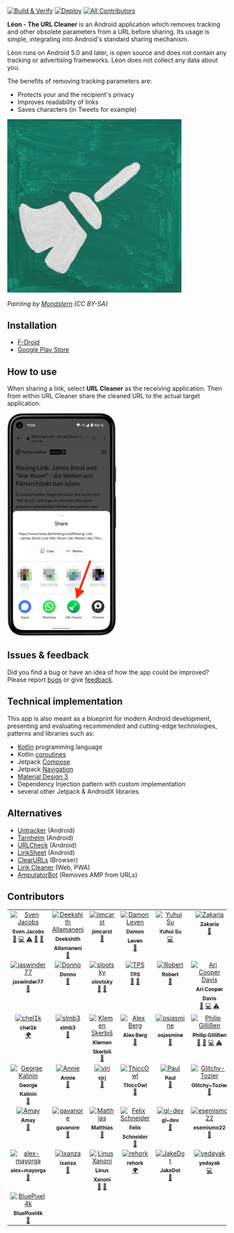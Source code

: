 [![Build & Verify](https://github.com/svenjacobs/leon/actions/workflows/build.yml/badge.svg)](https://github.com/svenjacobs/leon/actions/workflows/build.yml) [![Deploy](https://github.com/svenjacobs/leon/actions/workflows/deploy.yml/badge.svg)](https://github.com/svenjacobs/leon/actions/workflows/deploy.yml) <!-- ALL-CONTRIBUTORS-BADGE:START - Do not remove or modify this section -->
[![All Contributors](https://img.shields.io/badge/all_contributors-43-orange.svg?style=flat-square)](#contributors-)
<!-- ALL-CONTRIBUTORS-BADGE:END -->

**Léon - The URL Cleaner** is an Android application which removes tracking and other obsolete
parameters from a URL before sharing. Its usage is simple, integrating into Android's standard
sharing mechanism.

Léon runs on Android 5.0 and later, is open source and does not contain any tracking or advertising
frameworks. Léon does not collect any data about you.

The benefits of removing tracking parameters are:

- Protects your and the recipient's privacy
- Improves readability of links
- Saves characters (in Tweets for example)

<img src="etc/painting_mondstern.jpg" width="400" />

_Painting by [Mondstern](https://mastodon.green/@mondstern/111993655182793928) (CC BY-SA)_

## Installation

- [F-Droid](https://www.f-droid.org/packages/com.svenjacobs.app.leon/)
- [Google Play Store](https://play.google.com/store/apps/details?id=com.svenjacobs.app.leon)

## How to use

When sharing a link, select **URL Cleaner** as the receiving application. Then from within URL
Cleaner share the cleaned URL to the actual target application.

<img src="./app/src/main/res/drawable-nodpi/howto_pixel_5.webp" width="250" />

## Issues & feedback

Did you find a bug or have an idea of how the app could be improved? Please report
[bugs](https://github.com/svenjacobs/leon/issues) or give
[feedback](https://github.com/svenjacobs/leon/discussions).

## Technical implementation

This app is also meant as a blueprint for modern Android development, presenting and evaluating
recommended and cutting-edge technologies, patterns and libraries such as:

- [Kotlin](https://kotlinlang.org/) programming language
- Kotlin [coroutines](https://kotlinlang.org/docs/coroutines-overview.html)
- Jetpack [Compose](https://developer.android.com/jetpack/compose)
- Jetpack [Navigation](https://developer.android.com/guide/navigation)
- [Material Design 3](https://m3.material.io/)
- Dependency Injection pattern with custom implementation
- several other Jetpack & AndroidX libraries

## Alternatives

- [Untracker](https://github.com/zhanghai/Untracker) (Android)
- [Tarnhelm](https://github.com/lz233/Tarnhelm) (Android)
- [URLCheck](https://github.com/TrianguloY/UrlChecker) (Android)
- [LinkSheet](https://github.com/LinkSheet/LinkSheet) (Android)
- [ClearURLs](https://github.com/ClearURLs/Addon) (Browser)
- [Link Cleaner](https://linkcleaner.app/) (Web, PWA)
- [AmputatorBot](https://github.com/KilledMufasa/AmputatorBot) (Removes AMP from URLs)

## Contributors

<!-- ALL-CONTRIBUTORS-LIST:START - Do not remove or modify this section -->
<!-- prettier-ignore-start -->
<!-- markdownlint-disable -->
<table>
  <tbody>
    <tr>
      <td align="center" valign="top" width="14.28%"><a href="http://svenjacobs.com"><img src="https://avatars.githubusercontent.com/u/255313?v=4?s=100" width="100px;" alt="Sven Jacobs"/><br /><sub><b>Sven Jacobs</b></sub></a><br /><a href="#maintenance-svenjacobs" title="Maintenance">🚧</a> <a href="https://github.com/svenjacobs/leon/commits?author=svenjacobs" title="Code">💻</a> <a href="https://github.com/svenjacobs/leon/commits?author=svenjacobs" title="Tests">⚠️</a> <a href="https://github.com/svenjacobs/leon/commits?author=svenjacobs" title="Documentation">📖</a> <a href="#ideas-svenjacobs" title="Ideas, Planning, & Feedback">🤔</a></td>
      <td align="center" valign="top" width="14.28%"><a href="http://meet.deekshith.in"><img src="https://avatars.githubusercontent.com/u/2568945?v=4?s=100" width="100px;" alt="Deekshith Allamaneni"/><br /><sub><b>Deekshith Allamaneni</b></sub></a><br /><a href="#ideas-adeekshith" title="Ideas, Planning, & Feedback">🤔</a></td>
      <td align="center" valign="top" width="14.28%"><a href="https://github.com/jimcarst"><img src="https://avatars.githubusercontent.com/u/37066510?v=4?s=100" width="100px;" alt="jimcarst"/><br /><sub><b>jimcarst</b></sub></a><br /><a href="#ideas-jimcarst" title="Ideas, Planning, & Feedback">🤔</a></td>
      <td align="center" valign="top" width="14.28%"><a href="http://openfoxblog.leven.dev"><img src="https://avatars.githubusercontent.com/u/39553804?v=4?s=100" width="100px;" alt="Damon Leven"/><br /><sub><b>Damon Leven</b></sub></a><br /><a href="#ideas-MCWertGaming" title="Ideas, Planning, & Feedback">🤔</a></td>
      <td align="center" valign="top" width="14.28%"><a href="https://github.com/EasyVector"><img src="https://avatars.githubusercontent.com/u/25502419?v=4?s=100" width="100px;" alt="Yuhui Su"/><br /><sub><b>Yuhui Su</b></sub></a><br /><a href="https://github.com/svenjacobs/leon/commits?author=EasyVector" title="Code">💻</a></td>
      <td align="center" valign="top" width="14.28%"><a href="https://github.com/bangzek"><img src="https://avatars.githubusercontent.com/u/5100725?v=4?s=100" width="100px;" alt="Zakaria"/><br /><sub><b>Zakaria</b></sub></a><br /><a href="#ideas-bangzek" title="Ideas, Planning, & Feedback">🤔</a></td>
      <td align="center" valign="top" width="14.28%"><a href="https://github.com/pludi"><img src="https://avatars.githubusercontent.com/u/2112148?v=4?s=100" width="100px;" alt="Peter L."/><br /><sub><b>Peter L.</b></sub></a><br /><a href="#ideas-pludi" title="Ideas, Planning, & Feedback">🤔</a> <a href="https://github.com/svenjacobs/leon/issues?q=author%3Apludi" title="Bug reports">🐛</a> <a href="https://github.com/svenjacobs/leon/commits?author=pludi" title="Code">💻</a></td>
    </tr>
    <tr>
      <td align="center" valign="top" width="14.28%"><a href="https://github.com/jaswinder77"><img src="https://avatars.githubusercontent.com/u/31370528?v=4?s=100" width="100px;" alt="jaswinder77"/><br /><sub><b>jaswinder77</b></sub></a><br /><a href="#ideas-jaswinder77" title="Ideas, Planning, & Feedback">🤔</a></td>
      <td align="center" valign="top" width="14.28%"><a href="https://www.onnno.nl/"><img src="https://avatars.githubusercontent.com/u/31142286?v=4?s=100" width="100px;" alt="Donno"/><br /><sub><b>Donno</b></sub></a><br /><a href="#ideas-Donnnno" title="Ideas, Planning, & Feedback">🤔</a></td>
      <td align="center" valign="top" width="14.28%"><a href="https://github.com/slootsky"><img src="https://avatars.githubusercontent.com/u/5387861?v=4?s=100" width="100px;" alt="slootsky"/><br /><sub><b>slootsky</b></sub></a><br /><a href="#ideas-slootsky" title="Ideas, Planning, & Feedback">🤔</a> <a href="https://github.com/svenjacobs/leon/issues?q=author%3Aslootsky" title="Bug reports">🐛</a></td>
      <td align="center" valign="top" width="14.28%"><a href="https://www.rakuten.com/r/TPSAMU?eeid=6991100"><img src="https://avatars.githubusercontent.com/u/185902?v=4?s=100" width="100px;" alt="TPS"/><br /><sub><b>TPS</b></sub></a><br /><a href="#ideas-TPS" title="Ideas, Planning, & Feedback">🤔</a> <a href="https://github.com/svenjacobs/leon/issues?q=author%3ATPS" title="Bug reports">🐛</a></td>
      <td align="center" valign="top" width="14.28%"><a href="https://github.com/Enkidu70"><img src="https://avatars.githubusercontent.com/u/1456895?v=4?s=100" width="100px;" alt="Robert"/><br /><sub><b>Robert</b></sub></a><br /><a href="#ideas-Enkidu70" title="Ideas, Planning, & Feedback">🤔</a></td>
      <td align="center" valign="top" width="14.28%"><a href="http://cooper-davis.net"><img src="https://avatars.githubusercontent.com/u/8947634?v=4?s=100" width="100px;" alt="Ari Cooper Davis"/><br /><sub><b>Ari Cooper Davis</b></sub></a><br /><a href="#ideas-aricooperdavis" title="Ideas, Planning, & Feedback">🤔</a> <a href="https://github.com/svenjacobs/leon/commits?author=aricooperdavis" title="Code">💻</a> <a href="https://github.com/svenjacobs/leon/commits?author=aricooperdavis" title="Tests">⚠️</a></td>
      <td align="center" valign="top" width="14.28%"><a href="https://github.com/ChristopherKing42"><img src="https://avatars.githubusercontent.com/u/8742930?v=4?s=100" width="100px;" alt="Christopher King"/><br /><sub><b>Christopher King</b></sub></a><br /><a href="#ideas-ChristopherKing42" title="Ideas, Planning, & Feedback">🤔</a></td>
    </tr>
    <tr>
      <td align="center" valign="top" width="14.28%"><a href="https://github.com/chel1k"><img src="https://avatars.githubusercontent.com/u/70620574?v=4?s=100" width="100px;" alt="chel1k"/><br /><sub><b>chel1k</b></sub></a><br /><a href="#translation-chel1k" title="Translation">🌍</a></td>
      <td align="center" valign="top" width="14.28%"><a href="https://github.com/slmb3"><img src="https://avatars.githubusercontent.com/u/80601335?v=4?s=100" width="100px;" alt="slmb3"/><br /><sub><b>slmb3</b></sub></a><br /><a href="#ideas-slmb3" title="Ideas, Planning, & Feedback">🤔</a></td>
      <td align="center" valign="top" width="14.28%"><a href="https://github.com/aha999"><img src="https://avatars.githubusercontent.com/u/50620416?v=4?s=100" width="100px;" alt="Klemen Skerbiš"/><br /><sub><b>Klemen Skerbiš</b></sub></a><br /><a href="#ideas-aha999" title="Ideas, Planning, & Feedback">🤔</a></td>
      <td align="center" valign="top" width="14.28%"><a href="https://github.com/chexxor"><img src="https://avatars.githubusercontent.com/u/843161?v=4?s=100" width="100px;" alt="Alex Berg"/><br /><sub><b>Alex Berg</b></sub></a><br /><a href="#ideas-chexxor" title="Ideas, Planning, & Feedback">🤔</a></td>
      <td align="center" valign="top" width="14.28%"><a href="https://github.com/osjasmine"><img src="https://avatars.githubusercontent.com/u/86544869?v=4?s=100" width="100px;" alt="osjasmine"/><br /><sub><b>osjasmine</b></sub></a><br /><a href="https://github.com/svenjacobs/leon/issues?q=author%3Aosjasmine" title="Bug reports">🐛</a></td>
      <td align="center" valign="top" width="14.28%"><a href="https://github.com/guerda"><img src="https://avatars.githubusercontent.com/u/230782?v=4?s=100" width="100px;" alt="Philip Gillißen"/><br /><sub><b>Philip Gillißen</b></sub></a><br /><a href="https://github.com/svenjacobs/leon/issues?q=author%3Aguerda" title="Bug reports">🐛</a> <a href="#ideas-guerda" title="Ideas, Planning, & Feedback">🤔</a> <a href="https://github.com/svenjacobs/leon/commits?author=guerda" title="Code">💻</a> <a href="https://github.com/svenjacobs/leon/commits?author=guerda" title="Tests">⚠️</a></td>
      <td align="center" valign="top" width="14.28%"><a href="https://github.com/aleksandarzekovic"><img src="https://avatars.githubusercontent.com/u/47242383?v=4?s=100" width="100px;" alt="Aleksandar Zekovic"/><br /><sub><b>Aleksandar Zekovic</b></sub></a><br /><a href="https://github.com/svenjacobs/leon/commits?author=aleksandarzekovic" title="Code">💻</a> <a href="https://github.com/svenjacobs/leon/commits?author=aleksandarzekovic" title="Tests">⚠️</a></td>
    </tr>
    <tr>
      <td align="center" valign="top" width="14.28%"><a href="https://github.com/ratatouille100"><img src="https://avatars.githubusercontent.com/u/146064808?v=4?s=100" width="100px;" alt="George Kalinin"/><br /><sub><b>George Kalinin</b></sub></a><br /><a href="https://github.com/svenjacobs/leon/issues?q=author%3Aratatouille100" title="Bug reports">🐛</a></td>
      <td align="center" valign="top" width="14.28%"><a href="https://github.com/Gojikovi"><img src="https://avatars.githubusercontent.com/u/96128712?v=4?s=100" width="100px;" alt="Annie"/><br /><sub><b>Annie</b></sub></a><br /><a href="#ideas-Gojikovi" title="Ideas, Planning, & Feedback">🤔</a></td>
      <td align="center" valign="top" width="14.28%"><a href="https://github.com/vjrj"><img src="https://avatars.githubusercontent.com/u/180085?v=4?s=100" width="100px;" alt="vjrj"/><br /><sub><b>vjrj</b></sub></a><br /><a href="https://github.com/svenjacobs/leon/issues?q=author%3Avjrj" title="Bug reports">🐛</a></td>
      <td align="center" valign="top" width="14.28%"><a href="https://github.com/ThiccOwl"><img src="https://avatars.githubusercontent.com/u/105682582?v=4?s=100" width="100px;" alt="ThiccOwl"/><br /><sub><b>ThiccOwl</b></sub></a><br /><a href="#ideas-ThiccOwl" title="Ideas, Planning, & Feedback">🤔</a></td>
      <td align="center" valign="top" width="14.28%"><a href="https://github.com/devnoname120"><img src="https://avatars.githubusercontent.com/u/2824100?v=4?s=100" width="100px;" alt="Paul"/><br /><sub><b>Paul</b></sub></a><br /><a href="https://github.com/svenjacobs/leon/issues?q=author%3Adevnoname120" title="Bug reports">🐛</a></td>
      <td align="center" valign="top" width="14.28%"><a href="https://github.com/Glitchy-Tozier"><img src="https://avatars.githubusercontent.com/u/59611881?v=4?s=100" width="100px;" alt="Glitchy-Tozier"/><br /><sub><b>Glitchy-Tozier</b></sub></a><br /><a href="https://github.com/svenjacobs/leon/issues?q=author%3AGlitchy-Tozier" title="Bug reports">🐛</a></td>
      <td align="center" valign="top" width="14.28%"><a href="https://github.com/serrq"><img src="https://avatars.githubusercontent.com/u/113377431?v=4?s=100" width="100px;" alt="serrq"/><br /><sub><b>serrq</b></sub></a><br /><a href="#ideas-serrq" title="Ideas, Planning, & Feedback">🤔</a></td>
    </tr>
    <tr>
      <td align="center" valign="top" width="14.28%"><a href="https://amay.bio.link/"><img src="https://avatars.githubusercontent.com/u/50140643?v=4?s=100" width="100px;" alt="Amay"/><br /><sub><b>Amay</b></sub></a><br /><a href="#ideas-vrndavn" title="Ideas, Planning, & Feedback">🤔</a></td>
      <td align="center" valign="top" width="14.28%"><a href="https://github.com/gavanore"><img src="https://avatars.githubusercontent.com/u/117471800?v=4?s=100" width="100px;" alt="gavanore"/><br /><sub><b>gavanore</b></sub></a><br /><a href="#ideas-gavanore" title="Ideas, Planning, & Feedback">🤔</a></td>
      <td align="center" valign="top" width="14.28%"><a href="https://github.com/ma651851384"><img src="https://avatars.githubusercontent.com/u/36804279?v=4?s=100" width="100px;" alt="Matthias"/><br /><sub><b>Matthias</b></sub></a><br /><a href="#ideas-ma651851384" title="Ideas, Planning, & Feedback">🤔</a></td>
      <td align="center" valign="top" width="14.28%"><a href="https://info.fschneider.me/"><img src="https://avatars.githubusercontent.com/u/45742226?v=4?s=100" width="100px;" alt="Felix Schneider"/><br /><sub><b>Felix Schneider</b></sub></a><br /><a href="#ideas-felixschndr" title="Ideas, Planning, & Feedback">🤔</a></td>
      <td align="center" valign="top" width="14.28%"><a href="https://github.com/gl-dev"><img src="https://avatars.githubusercontent.com/u/44951272?v=4?s=100" width="100px;" alt="gl-dev"/><br /><sub><b>gl-dev</b></sub></a><br /><a href="#ideas-gl-dev" title="Ideas, Planning, & Feedback">🤔</a></td>
      <td align="center" valign="top" width="14.28%"><a href="https://github.com/esemismo22"><img src="https://avatars.githubusercontent.com/u/123868868?v=4?s=100" width="100px;" alt="esemismo22"/><br /><sub><b>esemismo22</b></sub></a><br /><a href="#ideas-esemismo22" title="Ideas, Planning, & Feedback">🤔</a></td>
      <td align="center" valign="top" width="14.28%"><a href="http://www.codeinabox.com/"><img src="https://avatars.githubusercontent.com/u/2069958?v=4?s=100" width="100px;" alt="Mathew Attlee"/><br /><sub><b>Mathew Attlee</b></sub></a><br /><a href="#ideas-codeinabox" title="Ideas, Planning, & Feedback">🤔</a></td>
    </tr>
    <tr>
      <td align="center" valign="top" width="14.28%"><a href="https://github.com/alex-mayorga"><img src="https://avatars.githubusercontent.com/u/649262?v=4?s=100" width="100px;" alt="alex-mayorga"/><br /><sub><b>alex-mayorga</b></sub></a><br /><a href="#ideas-alex-mayorga" title="Ideas, Planning, & Feedback">🤔</a></td>
      <td align="center" valign="top" width="14.28%"><a href="https://github.com/ixanza"><img src="https://avatars.githubusercontent.com/u/5535758?v=4?s=100" width="100px;" alt="ixanza"/><br /><sub><b>ixanza</b></sub></a><br /><a href="#ideas-ixanza" title="Ideas, Planning, & Feedback">🤔</a></td>
      <td align="center" valign="top" width="14.28%"><a href="https://anonpaste.org/?eb066acd6e42709f#9MpdEzRdzJ5ntQcizLjN4mFMaKLi8ArdbQMLhwaFQ5ji"><img src="https://avatars.githubusercontent.com/u/77220130?v=4?s=100" width="100px;" alt="Linus Xanoni"/><br /><sub><b>Linus Xanoni</b></sub></a><br /><a href="https://github.com/svenjacobs/leon/issues?q=author%3Axanoni" title="Bug reports">🐛</a> <a href="#ideas-xanoni" title="Ideas, Planning, & Feedback">🤔</a></td>
      <td align="center" valign="top" width="14.28%"><a href="https://github.com/rehork"><img src="https://avatars.githubusercontent.com/u/67607997?v=4?s=100" width="100px;" alt="rehork"/><br /><sub><b>rehork</b></sub></a><br /><a href="#translation-rehork" title="Translation">🌍</a></td>
      <td align="center" valign="top" width="14.28%"><a href="https://dev.jakedot.net/"><img src="https://avatars.githubusercontent.com/u/12250212?v=4?s=100" width="100px;" alt="JakeDot"/><br /><sub><b>JakeDot</b></sub></a><br /><a href="#ideas-jakedot" title="Ideas, Planning, & Feedback">🤔</a></td>
      <td align="center" valign="top" width="14.28%"><a href="https://github.com/yedayak"><img src="https://avatars.githubusercontent.com/u/43016107?v=4?s=100" width="100px;" alt="yedayak"/><br /><sub><b>yedayak</b></sub></a><br /><a href="https://github.com/svenjacobs/leon/commits?author=yedayak" title="Code">💻</a></td>
      <td align="center" valign="top" width="14.28%"><a href="https://github.com/ngocanhtve"><img src="https://avatars.githubusercontent.com/u/125894401?v=4?s=100" width="100px;" alt="ngocanhtve"/><br /><sub><b>ngocanhtve</b></sub></a><br /><a href="#translation-ngocanhtve" title="Translation">🌍</a></td>
    </tr>
    <tr>
      <td align="center" valign="top" width="14.28%"><a href="https://github.com/BluePixel4k"><img src="https://avatars.githubusercontent.com/u/77979781?v=4?s=100" width="100px;" alt="BluePixel4k"/><br /><sub><b>BluePixel4k</b></sub></a><br /><a href="#ideas-BluePixel4k" title="Ideas, Planning, & Feedback">🤔</a></td>
    </tr>
  </tbody>
</table>

<!-- markdownlint-restore -->
<!-- prettier-ignore-end -->

<!-- ALL-CONTRIBUTORS-LIST:END -->
<!-- prettier-ignore-start -->
<!-- markdownlint-disable -->

<!-- markdownlint-restore -->
<!-- prettier-ignore-end -->

<!-- ALL-CONTRIBUTORS-LIST:END -->
